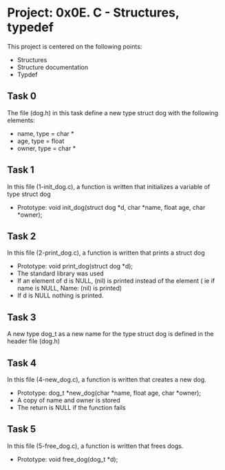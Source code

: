 # Project: 0x0E. C - Structures, typedef

This project is centered on the following points:
- Structures
- Structure documentation
- Typdef

## Task 0

The file (dog.h) in this task define a new type struct dog with the following elements:
- name, type = char *
- age, type = float
- owner, type = char *

## Task 1

In this file (1-init_dog.c), a function is written that initializes a variable of type struct dog
- Prototype: void init_dog(struct dog *d, char *name, float age, char *owner);

## Task 2

In this file (2-print_dog.c), a function is written that prints a struct dog
- Prototype: void print_dog(struct dog *d);
- The standard library was used
- If an element of d is NULL, (nil) is printed instead of the element ( ie if name is NULL, Name: (nil) is printed)
- If d is NULL nothing is printed.

## Task 3

A new type dog_t as a new name for the type struct dog is defined in the header file (dog.h)

## Task 4

In this file (4-new_dog.c), a function is written that creates a new dog.
- Prototype: dog_t *new_dog(char *name, float age, char *owner);
- A copy of name and owner is stored
- The return is NULL if the function fails

## Task 5

In this file (5-free_dog.c), a function is written that frees dogs.
- Prototype: void free_dog(dog_t *d);
